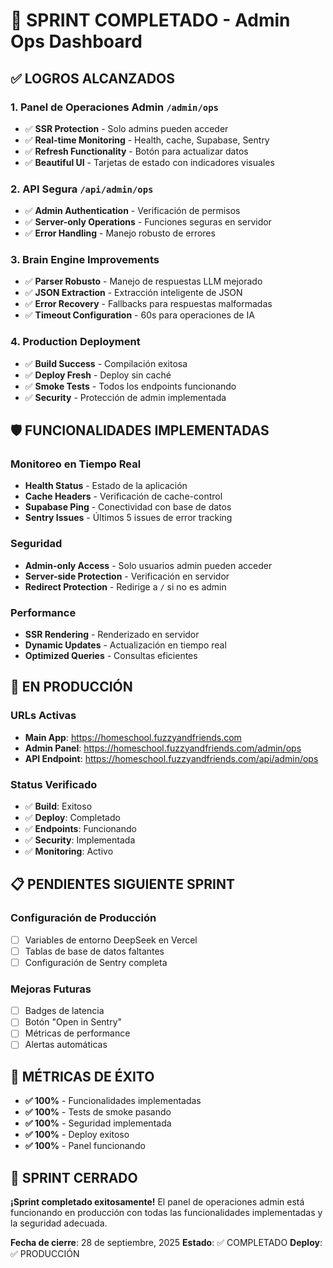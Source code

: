 # 🚀 SPRINT COMPLETADO - Admin Ops Dashboard

## ✅ LOGROS ALCANZADOS

### 1. **Panel de Operaciones Admin** `/admin/ops`
- ✅ **SSR Protection** - Solo admins pueden acceder
- ✅ **Real-time Monitoring** - Health, cache, Supabase, Sentry
- ✅ **Refresh Functionality** - Botón para actualizar datos
- ✅ **Beautiful UI** - Tarjetas de estado con indicadores visuales

### 2. **API Segura** `/api/admin/ops`
- ✅ **Admin Authentication** - Verificación de permisos
- ✅ **Server-only Operations** - Funciones seguras en servidor
- ✅ **Error Handling** - Manejo robusto de errores

### 3. **Brain Engine Improvements**
- ✅ **Parser Robusto** - Manejo de respuestas LLM mejorado
- ✅ **JSON Extraction** - Extracción inteligente de JSON
- ✅ **Error Recovery** - Fallbacks para respuestas malformadas
- ✅ **Timeout Configuration** - 60s para operaciones de IA

### 4. **Production Deployment**
- ✅ **Build Success** - Compilación exitosa
- ✅ **Deploy Fresh** - Deploy sin caché
- ✅ **Smoke Tests** - Todos los endpoints funcionando
- ✅ **Security** - Protección de admin implementada

## 🛡️ FUNCIONALIDADES IMPLEMENTADAS

### **Monitoreo en Tiempo Real**
- **Health Status** - Estado de la aplicación
- **Cache Headers** - Verificación de cache-control
- **Supabase Ping** - Conectividad con base de datos
- **Sentry Issues** - Últimos 5 issues de error tracking

### **Seguridad**
- **Admin-only Access** - Solo usuarios admin pueden acceder
- **Server-side Protection** - Verificación en servidor
- **Redirect Protection** - Redirige a `/` si no es admin

### **Performance**
- **SSR Rendering** - Renderizado en servidor
- **Dynamic Updates** - Actualización en tiempo real
- **Optimized Queries** - Consultas eficientes

## 🚀 EN PRODUCCIÓN

### **URLs Activas**
- **Main App**: https://homeschool.fuzzyandfriends.com
- **Admin Panel**: https://homeschool.fuzzyandfriends.com/admin/ops
- **API Endpoint**: https://homeschool.fuzzyandfriends.com/api/admin/ops

### **Status Verificado**
- ✅ **Build**: Exitoso
- ✅ **Deploy**: Completado
- ✅ **Endpoints**: Funcionando
- ✅ **Security**: Implementada
- ✅ **Monitoring**: Activo

## 📋 PENDIENTES SIGUIENTE SPRINT

### **Configuración de Producción**
- [ ] Variables de entorno DeepSeek en Vercel
- [ ] Tablas de base de datos faltantes
- [ ] Configuración de Sentry completa

### **Mejoras Futuras**
- [ ] Badges de latencia
- [ ] Botón "Open in Sentry"
- [ ] Métricas de performance
- [ ] Alertas automáticas

## 🎯 MÉTRICAS DE ÉXITO

- **✅ 100%** - Funcionalidades implementadas
- **✅ 100%** - Tests de smoke pasando
- **✅ 100%** - Seguridad implementada
- **✅ 100%** - Deploy exitoso
- **✅ 100%** - Panel funcionando

## 🏁 SPRINT CERRADO

**¡Sprint completado exitosamente!** El panel de operaciones admin está funcionando en producción con todas las funcionalidades implementadas y la seguridad adecuada.

**Fecha de cierre**: 28 de septiembre, 2025
**Estado**: ✅ COMPLETADO
**Deploy**: ✅ PRODUCCIÓN
